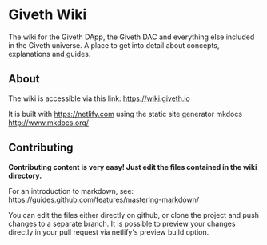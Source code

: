 # Giveth Wiki
The wiki for the Giveth DApp, the Giveth DAC and everything else included in the Giveth universe. A place to get into detail about concepts, explanations and guides.

## About
The wiki is accessible via this link: https://wiki.giveth.io

It is built with https://netlify.com using the static site generator mkdocs http://www.mkdocs.org/

## Contributing
**Contributing content is very easy! Just edit the files contained in the wiki directory.**

For an introduction to markdown, see: https://guides.github.com/features/mastering-markdown/

You can edit the files either directly on github, or clone the project and push changes to a separate branch. It is possible to preview your changes directly in your pull request via netlify's preview build option.
